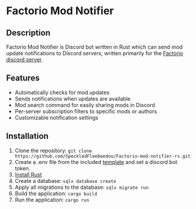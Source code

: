 # Factorio Mod Notifier

## Description

Factorio Mod Notifier is Discord bot written in Rust which can send mod update notifications to Discord servers, written primarily for the [Factorio discord server](https://discord.gg/factorio).

## Features

- Automatically checks for mod updates
- Sends notifications when updates are available
- Mod search command for easily sharing mods in Discord
- Per-server subscription filters to specific mods or authors
- Customizable notification settings

## Installation

1. Clone the repository: `git clone https://github.com/SpeckledFleebeedoo/Factorio-mod-notifier-rs.git`
2. Create a .env file from the included [template](.env.template) and set a discord bot token. 
3. [Install Rust](https://www.rust-lang.org/tools/install)
4. Create a database: `sqlx database create`
5. Apply all migrations to the database: `sqlx migrate run`
3. Build the application: `cargo build`
4. Run the application: `cargo run`
